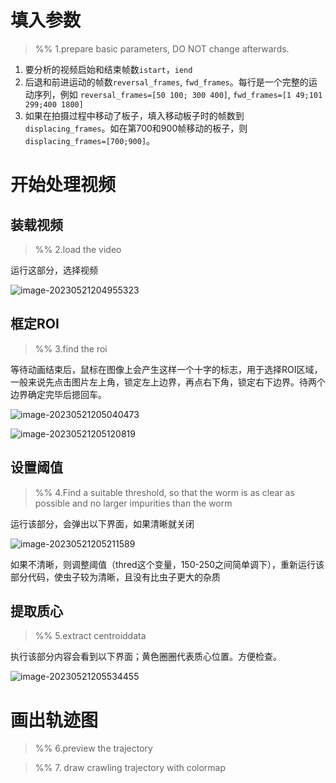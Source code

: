 # 填入参数

> %% 1.prepare basic parameters, DO NOT change afterwards.

1. 要分析的视频启始和结束帧数`istart`，`iend`
2. 后退和前进运动的帧数`reversal_frames`, `fwd_frames`。每行是一个完整的运动序列，例如 `reversal_frames=[50 100; 300 400]`, `fwd_frames=[1 49;101 299;400 1800]`
3. 如果在拍摄过程中移动了板子，填入移动板子时的帧数到`displacing_frames`。如在第700和900帧移动的板子，则`displacing_frames=[700;900]`。

# 开始处理视频

## 装载视频

> %% 2.load the video

运行这部分，选择视频

![image-20230521204955323](C:\Users\Administrator\AppData\Roaming\Typora\typora-user-images\image-20230521204955323.png)

## 框定ROI

> %% 3.find the roi

等待动画结束后，鼠标在图像上会产生这样一个十字的标志，用于选择ROI区域，一般来说先点击图片左上角，锁定左上边界，再点右下角，锁定右下边界。待两个边界确定完毕后摁回车。

![image-20230521205040473](C:\Users\Administrator\AppData\Roaming\Typora\typora-user-images\image-20230521205040473.png)

![image-20230521205120819](C:\Users\Administrator\AppData\Roaming\Typora\typora-user-images\image-20230521205120819.png)



## 设置阈值 

> %% 4.Find a suitable threshold, so that the worm is as clear as possible and no larger impurities than the worm

运行该部分，会弹出以下界面，如果清晰就关闭

![image-20230521205211589](C:\Users\Administrator\AppData\Roaming\Typora\typora-user-images\image-20230521205211589.png)

如果不清晰，则调整阈值（thred这个变量，150-250之间简单调下），重新运行该部分代码，使虫子较为清晰，且没有比虫子更大的杂质

## 提取质心

> %% 5.extract centroiddata

执行该部分内容会看到以下界面；黄色圈圈代表质心位置。方便检查。

![image-20230521205534455](C:\Users\Administrator\AppData\Roaming\Typora\typora-user-images\image-20230521205534455.png)

# 画出轨迹图

> %% 6.preview the trajectory

> %% 7. draw crawling trajectory with colormap
